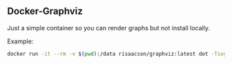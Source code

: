 Docker-Graphviz
---------------

Just a simple container so you can render graphs but not install locally.

Example:
```bash
docker run -it --rm -v $(pwd):/data risaacson/graphviz:latest dot -Tsvg /data/file.dot -o /data/file.svg
```
